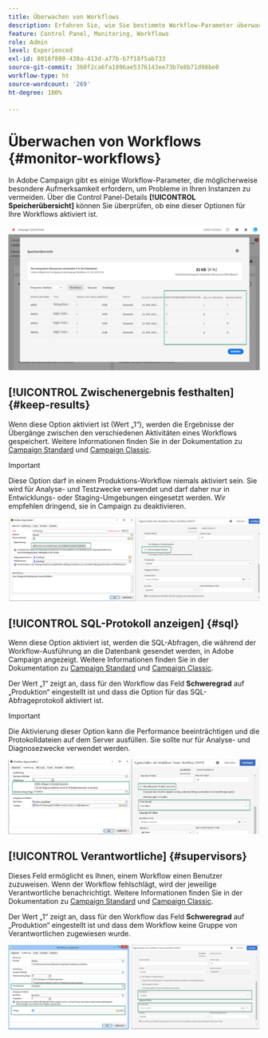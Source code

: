 ```yaml
---
title: Überwachen von Workflows
description: Erfahren Sie, wie Sie bestimmte Workflow-Parameter überwachen können, die möglicherweise Aufmerksamkeit erfordern, um Probleme auf Ihren Instanzen zu vermeiden.
feature: Control Panel, Monitoring, Workflows
role: Admin
level: Experienced
exl-id: 8016f800-430a-413d-a77b-b7f18f5ab733
source-git-commit: 360f2ca6fa1896ae5376143ee73b7e8b71d98be0
workflow-type: ht
source-wordcount: '269'
ht-degree: 100%

---
```


# Überwachen von Workflows {#monitor-workflows}

<!-- Clean paused and completed workflows

When [!DNL Adobe Campaign] workflows are paused or completed, they leave temporary tables on your instances database that consume space and can lead to performance issues.

Control Panel allows you to identify those workflows and clean the temporary resources generated on your instances.

>[!NOTE]
>
>Technically, this operation executes the **[!UICONTROL Database cleanup technical workflow]** that runs on your Campaign instance everyday (see [Campaign Standard](https://experienceleague.adobe.com/docs/campaign-standard/using/administrating/application-settings/technical-workflows.html#list-of-technical-workflows) and [Campaign Classic](https://experienceleague.adobe.com/docs/campaign-classic/using/monitoring-campaign-classic/data-processing/database-cleanup-workflow.html) documentation). 

To clean paused and completed workflows, follow these steps:

1. Navigate to the **[!UICONTROL Performance monitoring]** card.

1. In the **[!UICONTROL Databases]** tab, select the instance where you want to perform the operation.

1. Access the **[!UICONTROL Storage overview]** details, then filter the list on **[!UICONTROL Temporary tables]**. Learn more on **[!UICONTROL Storage overview]** in [this page](database-storage-overview.md).

    ![](assets/wkf-monitoring-filter.png)

1. All temporary tables generated on your instances by workflows and deliveries display. Click the **[!UICONTROL Clean now]** button to delete the resources generated by paused and completed workflows.

    ![](assets/wkf-monitoring-clean.png)

1. Once the operation is confirmed, you can track the estimated remaining time in the **[!UICONTROL Storage overview]** list.

    ![](assets/wkf-monitoring-in-progress.png)

Monitor workflow parameters -->

In Adobe Campaign gibt es einige Workflow-Parameter, die möglicherweise besondere Aufmerksamkeit erfordern, um Probleme in Ihren Instanzen zu vermeiden. Über die Control Panel-Details **[!UICONTROL Speicherübersicht]** können Sie überprüfen, ob eine dieser Optionen für Ihre Workflows aktiviert ist.

![](assets/wkf-monitoring-parameters.png)

## **[!UICONTROL Zwischenergebnis festhalten]** {#keep-results}

Wenn diese Option aktiviert ist (Wert „1“), werden die Ergebnisse der Übergänge zwischen den verschiedenen Aktivitäten eines Workflows gespeichert. Weitere Informationen finden Sie in der Dokumentation zu [Campaign Standard](https://experienceleague.adobe.com/docs/campaign-standard/using/managing-processes-and-data/executing-a-workflow/managing-execution-options.html?lang=de) und [Campaign Classic](https://experienceleague.adobe.com/docs/campaign-classic/using/automating-with-workflows/introduction/workflow-best-practices.html?lang=de#logs).

>[!IMPORTANT]
>
>Diese Option darf in einem Produktions-Workflow niemals aktiviert sein. Sie wird für Analyse- und Testzwecke verwendet und darf daher nur in Entwicklungs- oder Staging-Umgebungen eingesetzt werden. Wir empfehlen dringend, sie in Campaign zu deaktivieren.

![](assets/wkf-monitoring-keep.png)

## **[!UICONTROL SQL-Protokoll anzeigen]** {#sql}

Wenn diese Option aktiviert ist, werden die SQL-Abfragen, die während der Workflow-Ausführung an die Datenbank gesendet werden, in Adobe Campaign angezeigt. Weitere Informationen finden Sie in der Dokumentation zu [Campaign Standard](https://experienceleague.adobe.com/docs/campaign-standard/using/managing-processes-and-data/executing-a-workflow/managing-execution-options.html?lang=de) und [Campaign Classic](https://experienceleague.adobe.com/docs/campaign-classic/using/automating-with-workflows/advanced-management/workflow-properties.html?lang=de#execution).

Der Wert „1“ zeigt an, dass für den Workflow das Feld **Schweregrad** auf „Produktion“ eingestellt ist und dass die Option für das SQL-Abfrageprotokoll aktiviert ist.

>[!IMPORTANT]
>
>Die Aktivierung dieser Option kann die Performance beeinträchtigen und die Protokolldateien auf dem Server ausfüllen. Sie sollte nur für Analyse- und Diagnosezwecke verwendet werden.

![](assets/wkf-monitoring-sql.png)

## **[!UICONTROL Verantwortliche]** {#supervisors}

Dieses Feld ermöglicht es Ihnen, einem Workflow einen Benutzer zuzuweisen. Wenn der Workflow fehlschlägt, wird der jeweilige Verantwortliche benachrichtigt. Weitere Informationen finden Sie in der Dokumentation zu [Campaign Standard](https://experienceleague.adobe.com/docs/campaign-standard/using/managing-processes-and-data/executing-a-workflow/monitoring-workflow-execution.html?lang=de#error-management) und [Campaign Classic](https://experienceleague.adobe.com/docs/campaign-classic/using/automating-with-workflows/advanced-management/workflow-properties.html?lang=de#error-management).

Der Wert „1“ zeigt an, dass für den Workflow das Feld **Schweregrad** auf „Produktion“ eingestellt ist und dass dem Workflow keine Gruppe von Verantwortlichen zugewiesen wurde.

![](assets/wkf-monitoring-supervisors.png)

